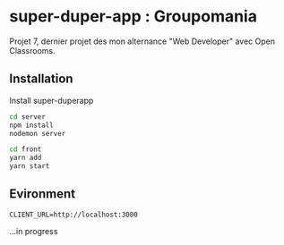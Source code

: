 # super-duper-app : Groupomania

Projet 7, dernier projet des mon alternance "Web Developer" avec Open Classrooms.

## Installation
Install super-duperapp
```bash
cd server
npm install
nodemon server
```
```bash
cd front
yarn add
yarn start
```

## Evironment
`CLIENT_URL=http://localhost:3000`

...in progress
